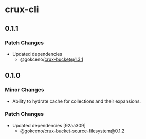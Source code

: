 # crux-cli

## 0.1.1

### Patch Changes

- Updated dependencies
  - @gokceno/crux-bucket@1.3.1

## 0.1.0

### Minor Changes

- Ability to hydrate cache for collections and their expansions.

### Patch Changes

- Updated dependencies [92aa309]
  - @gokceno/crux-bucket-source-filesystem@0.1.2
